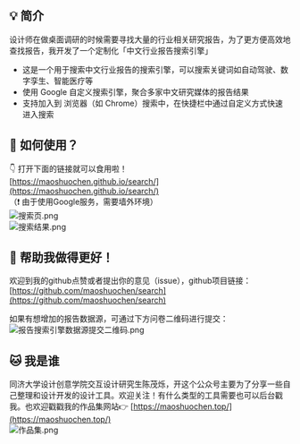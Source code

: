 ## 💡 简介
设计师在做桌面调研的时候需要寻找大量的行业相关研究报告，为了更方便高效地查找报告，我开发了一个定制化「中文行业报告搜索引擎」

- 这是一个用于搜索中文行业报告的搜索引擎，可以搜索关键词如自动驾驶、数字孪生、智能医疗等
- 使用 Google 自定义搜索引擎，聚合多家中文研究媒体的报告结果
- 支持加入到 浏览器（如 Chrome）搜索中，在快捷栏中通过自定义方式快速进入搜索

<a name="Hsehs"></a>
## 📁 如何使用？
👇 打开下面的链接就可以食用啦！<br />[https://maoshuochen.github.io/search/](https://maoshuochen.github.io/search/)<br />（❗ 由于使用Google服务，需要墙外环境）<br />![搜索页.png](https://cdn.nlark.com/yuque/0/2022/png/677129/1649313263757-87ef6ad2-4bc0-447d-8ddb-a3c7ff7a813e.png#clientId=udf5c69d2-4e2e-4&crop=0&crop=0&crop=1&crop=1&from=drop&height=424&id=udcf71aa1&margin=%5Bobject%20Object%5D&name=%E6%90%9C%E7%B4%A2%E9%A1%B5.png&originHeight=1652&originWidth=2827&originalType=binary&ratio=1&rotation=0&showTitle=false&size=188706&status=done&style=none&taskId=ua19b8fb0-31b2-4fe5-baf7-56f6a19e40f&title=&width=725)<br />![搜索结果.png](https://cdn.nlark.com/yuque/0/2022/png/677129/1649314544544-fffd0982-1df0-4834-848e-563bab0ff7cf.png#clientId=udf5c69d2-4e2e-4&crop=0&crop=0&crop=1&crop=1&from=drop&id=ubec0e4a6&margin=%5Bobject%20Object%5D&name=%E6%90%9C%E7%B4%A2%E7%BB%93%E6%9E%9C.png&originHeight=1652&originWidth=2827&originalType=binary&ratio=1&rotation=0&showTitle=false&size=888429&status=done&style=none&taskId=uec5164b1-f005-4c93-a12a-82f87ffe40c&title=)

<a name="ByjCY"></a>
## 🥰 帮助我做得更好！
欢迎到我的github点赞或者提出你的意见（issue），github项目链接：<br />[https://github.com/maoshuochen/search](https://github.com/maoshuochen/search)

如果有想增加的报告数据源，可通过下方问卷二维码进行提交：<br />![报告搜索引擎数据源提交二维码.png](https://cdn.nlark.com/yuque/0/2022/png/677129/1649315060455-0bacdbce-942b-4f8f-b391-792eaa4bb596.png#clientId=u882ffca7-7cd4-4&crop=0&crop=0&crop=1&crop=1&from=drop&height=521&id=u24cd5f2c&margin=%5Bobject%20Object%5D&name=%E6%8A%A5%E5%91%8A%E6%90%9C%E7%B4%A2%E5%BC%95%E6%93%8E%E6%95%B0%E6%8D%AE%E6%BA%90%E6%8F%90%E4%BA%A4%E4%BA%8C%E7%BB%B4%E7%A0%81.png&originHeight=960&originWidth=732&originalType=binary&ratio=1&rotation=0&showTitle=false&size=91983&status=done&style=none&taskId=u70605ce3-2385-4e7b-8963-168ac99f388&title=&width=397)
<a name="JN2sw"></a>
## 🐱 我是谁
同济大学设计创意学院交互设计研究生陈茂烁，开这个公众号主要为了分享一些自己整理和设计开发的设计工具。欢迎关注！有什么类型的工具需要也可以后台戳我。也欢迎戳戳我的作品集网站👉 [https://maoshuochen.top/](https://maoshuochen.top/)<br />![作品集.png](https://cdn.nlark.com/yuque/0/2022/png/677129/1649319370057-2dad11c3-fb9b-468b-bc3f-f96db6ea191d.png#clientId=uee1c942d-d923-4&crop=0&crop=0&crop=1&crop=1&from=drop&id=u5907e794&margin=%5Bobject%20Object%5D&name=%E4%BD%9C%E5%93%81%E9%9B%86.png&originHeight=766&originWidth=1800&originalType=binary&ratio=1&rotation=0&showTitle=false&size=276124&status=done&style=none&taskId=uae55511d-08da-427f-bcf2-5a68e6f49bf&title=)
